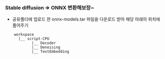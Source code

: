 ### Stable diffusion => ONNX 변환해보장~

- 공유폴더에 업로드 한 onnx-models.tar 파일을 다운로드 받아 해당 아래의 위치에 풀어주기
```
    workspace
      |__ script-CPU
            |__ Decoder
            |__ Denoising
            |__ TextEmbedding
```
